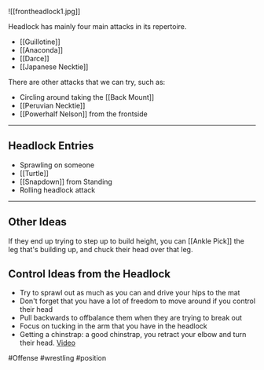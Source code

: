 ![[frontheadlock1.jpg]]

Headlock has mainly four main attacks in its repertoire.

- [[Guillotine]]
- [[Anaconda]]
- [[Darce]]
- [[Japanese Necktie]]

There are other attacks that we can try, such as:

- Circling around taking the [[Back Mount]]
- [[Peruvian Necktie]]
- [[Powerhalf Nelson]] from the frontside

---
## Headlock Entries

 - Sprawling on someone
 - [[Turtle]]
 - [[Snapdown]] from Standing
 - Rolling headlock attack
---

## Other Ideas

If they end up trying to step up to build height, you can [[Ankle Pick]] the leg that's building up, and chuck their head over that leg.

## Control Ideas from the Headlock

- Try to sprawl out as much as you can and drive your hips to the mat
- Don't forget that you have a lot of freedom to move around if you control their head
- Pull backwards to offbalance them when they are trying to break out
- Focus on tucking in the arm that you have in the headlock
- Getting a chinstrap: a good chinstrap, you retract your elbow and turn their head. [Video](https://www.youtube.com/watch?v=hR28BqtFNrg&ab_channel=BJJFanatics)

#Offense #wrestling #position